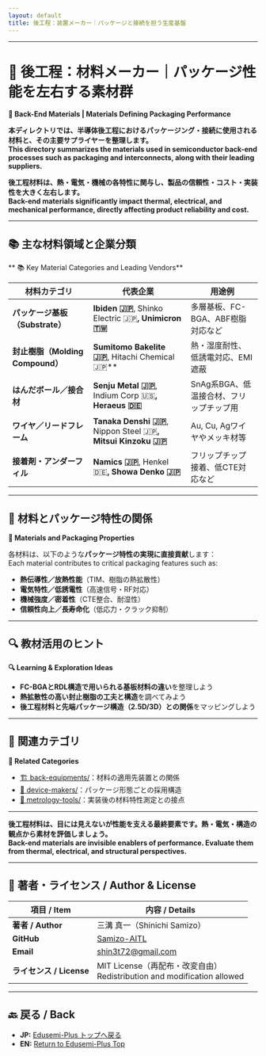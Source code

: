 ```yaml
---
layout: default
title: 後工程：装置メーカー｜パッケージと接続を担う生産基盤 
---
```


---

# 🧯 後工程：材料メーカー｜パッケージ性能を左右する素材群  
**🧯 Back-End Materials | Materials Defining Packaging Performance**

**本ディレクトリでは、半導体後工程におけるパッケージング・接続に使用される材料と、その主要サプライヤーを整理します。**  
**This directory summarizes the materials used in semiconductor back-end processes such as packaging and interconnects, along with their leading suppliers.**

**後工程材料は、熱・電気・機械の各特性に関与し、製品の信頼性・コスト・実装性を大きく左右します。**  
**Back-end materials significantly impact thermal, electrical, and mechanical performance, directly affecting product reliability and cost.**

---

## 📚 主な材料領域と企業分類  
** 📚 Key Material Categories and Leading Vendors**

| 材料カテゴリ | 代表企業 | 用途例 |
|--------------|----------|--------|
| **パッケージ基板（Substrate）** | **Ibiden 🇯🇵**, Shinko Electric 🇯🇵**, Unimicron 🇹🇼** | 多層基板、FC-BGA、ABF樹脂対応など |
| **封止樹脂（Molding Compound）** | **Sumitomo Bakelite 🇯🇵**, Hitachi Chemical 🇯🇵** | 熱・湿度耐性、低誘電対応、EMI遮蔽 |
| **はんだボール／接合材** | **Senju Metal 🇯🇵**, Indium Corp 🇺🇸**, Heraeus 🇩🇪** | SnAg系BGA、低温接合材、フリップチップ用 |
| **ワイヤ／リードフレーム** | **Tanaka Denshi 🇯🇵**, Nippon Steel 🇯🇵**, Mitsui Kinzoku 🇯🇵** | Au, Cu, Agワイヤやメッキ材等 |
| **接着剤・アンダーフィル** | **Namics 🇯🇵**, Henkel 🇩🇪**, Showa Denko 🇯🇵** | フリップチップ接着、低CTE対応など

---

## 🧩 材料とパッケージ特性の関係  
**🧩 Materials and Packaging Properties**

各材料は、以下のような**パッケージ特性の実現に直接貢献**します：  
Each material contributes to critical packaging features such as:

- **熱伝導性／放熱性能**（TIM、樹脂の熱拡散性）  
- **電気特性／低誘電性**（高速信号・RF対応）  
- **機械強度／密着性**（CTE整合、耐湿性）  
- **信頼性向上／長寿命化**（低応力・クラック抑制）

---

## 🔍 教材活用のヒント  
**🔍 Learning & Exploration Ideas**

- **FC-BGAとRDL構造で用いられる基板材料の違い**を整理しよう  
- **熱拡散性の高い封止樹脂の工夫と構造**を調べてみよう  
- **後工程材料と先端パッケージ構造（2.5D/3D）との関係**をマッピングしよう

---

## 📎 関連カテゴリ  
**📎 Related Categories**

- [🏗️ back-equipments/](../back-equipments/)：材料の適用先装置との関係  
- [💾 device-makers/](../device-makers/)：パッケージ形態ごとの採用構造  
- [🔬 metrology-tools/](../metrology-tools/)：実装後の材料特性測定との接点

---

**後工程材料は、目には見えないが性能を支える最終要素です。熱・電気・構造の観点から素材を評価しましょう。**  
**Back-end materials are invisible enablers of performance. Evaluate them from thermal, electrical, and structural perspectives.**

---

## 👤 **著者・ライセンス / Author & License**

| **項目 / Item** | **内容 / Details** |
|-----------------|--------------------|
| **著者 / Author** | 三溝 真一（Shinichi Samizo） |
| **GitHub** | [Samizo-AITL](https://github.com/Samizo-AITL) |
| **Email** | [shin3t72@gmail.com](mailto:shin3t72@gmail.com) |
| **ライセンス / License** | MIT License（再配布・改変自由）<br>Redistribution and modification allowed |

---

## 🔙 戻る / Back
- **JP:** [Edusemi-Plus トップへ戻る](https://samizo-aitl.github.io/Edusemi-Plus/index.html)  
- **EN:** [Return to Edusemi-Plus Top](https://samizo-aitl.github.io/Edusemi-Plus/index.html)
